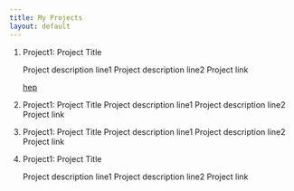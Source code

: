 ```yaml
---
title: My Projects
layout: default
---
```


  1.  Project1: Project Title
  
      Project description line1
      Project description line2
      Project link
      
      [hep](http://www.google.com)
  
  2.  Project1: Project Title
      Project description line1
      Project description line2
      Project link
      
  3.  Project1: Project Title
        Project description line1
        Project description line2
        Project link
  
  4.  Project1: Project Title
  
        Project description line1
        Project description line2
        Project link
